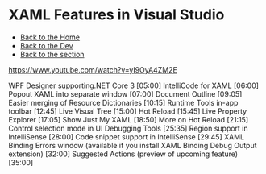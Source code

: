 # XAML Features in Visual Studio

- [Back to the Home](../../../README.md)
- [Back to the Dev](../../README.md)
- [Back to the section](README.md)

https://www.youtube.com/watch?v=yI9OyA4ZM2E

WPF Designer supporting.NET Core 3 [05:00]
IntelliCode for XAML [06:00]
Popout XAML into separate window [07:00]
Document Outline [09:05]
Easier merging of Resource Dictionaries [10:15]
Runtime Tools in-app toolbar [12:45]
Live Visual Tree [15:00]
Hot Reload [15:45]
Live Property Explorer [17:05]
Show Just My XAML [18:50]
More on Hot Reload [21:15]
Control selection mode in UI Debugging Tools [25:35]
Region support in IntelliSense [28:00]
Code snippet support in IntelliSense [29:45]
XAML Binding Errors window (available if you install XAML Binding Debug Output extension) [32:00]
Suggested Actions (preview of upcoming feature) [35:00]
